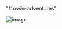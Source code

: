 "# owin-adventures" 

![image](https://cloud.githubusercontent.com/assets/11591862/16669879/8ecff568-448f-11e6-823e-a204e04241f3.png)
